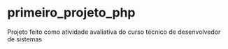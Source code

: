 # primeiro_projeto_php
Projeto feito como atividade avaliativa do curso técnico de desenvolvedor de sistemas
